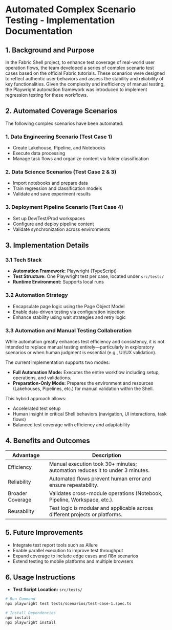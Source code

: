 # Automated Complex Scenario Testing - Implementation Documentation

## 1. Background and Purpose
In the Fabric Shell project, to enhance test coverage of real-world user operation flows, the team developed a series of complex scenario test cases based on the official Fabric tutorials. These scenarios were designed to reflect authentic user behaviors and assess the stability and reliability of key functionalities. Given the complexity and inefficiency of manual testing, the Playwright automation framework was introduced to implement regression testing for these workflows.

## 2. Automated Coverage Scenarios
The following complex scenarios have been automated:

### 1. Data Engineering Scenario (Test Case 1)
- Create Lakehouse, Pipeline, and Notebooks
- Execute data processing
- Manage task flows and organize content via folder classification

### 2. Data Science Scenarios (Test Case 2 & 3)
- Import notebooks and prepare data
- Train regression and classification models
- Validate and save experiment results

### 3. Deployment Pipeline Scenario (Test Case 4)
- Set up Dev/Test/Prod workspaces
- Configure and deploy pipeline content
- Validate synchronization across environments

## 3. Implementation Details

### 3.1 Tech Stack
- **Automation Framework:** Playwright (TypeScript)
- **Test Structure:** One Playwright test per case, located under `src/tests/`
- **Runtime Environment:** Supports local runs


### 3.2 Automation Strategy
- Encapsulate page logic using the Page Object Model
- Enable data-driven testing via configuration injection
- Enhance stability using wait strategies and retry logic


### 3.3 Automation and Manual Testing Collaboration
While automation greatly enhances test efficiency and consistency, it is not intended to replace manual testing entirely—particularly in exploratory scenarios or when human judgment is essential (e.g., UI/UX validation).

The current implementation supports two modes:

- **Full Automation Mode:** Executes the entire workflow including setup, operations, and validations.
- **Preparation-Only Mode:** Prepares the environment and resources (Lakehouses, Pipelines, etc.) for manual validation within the Shell.

This hybrid approach allows:

- Accelerated test setup
- Human insight in critical Shell behaviors (navigation, UI interactions, task flows)
- Balanced test coverage with efficiency and adaptability

## 4. Benefits and Outcomes

| Advantage        | Description                                                                 |
|------------------|------------------------------------------------------------------------------|
| Efficiency       | Manual execution took 30+ minutes; automation reduces it to under 3 minutes. |
| Reliability      | Automated flows prevent human error and ensure repeatability.                |
| Broader Coverage | Validates cross-module operations (Notebook, Pipeline, Workspace, etc.).     |
| Reusability      | Test logic is modular and applicable across different projects or platforms. |


## 5. Future Improvements
- Integrate test report tools such as Allure
- Enable parallel execution to improve test throughput
- Expand coverage to include edge cases and i18n scenarios
- Extend testing to mobile platforms and multiple browsers

## 6. Usage Instructions

- **Test Script Location:** `src/tests/`

```bash
# Run Command
npx playwright test tests/scenarios/test-case-1.spec.ts

# Install Dependencies
npm install
npx playwright install